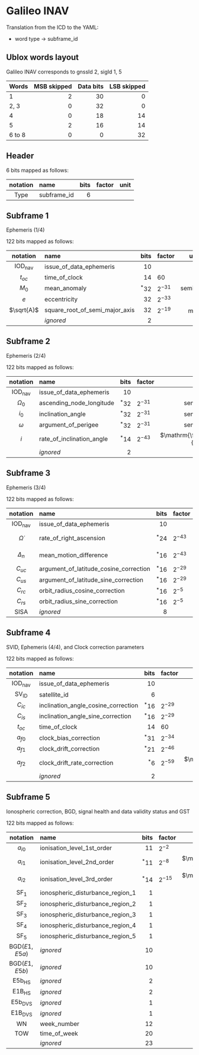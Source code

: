 # Galileo INAV

Translation from the ICD to the YAML:
- word type -> subframe_id

## Ublox words layout

Galileo INAV corresponds to gnssId 2, sigId 1, 5

Words|MSB skipped|Data bits|LSB skipped
:-|-:|-:|-:
1|2|30|0
2, 3|0|32|0
4|0|18|14
5|2|16|14
6 to 8|0|0|32

## Header

6 bits mapped as follows:

|notation|name|bits|factor|unit|
|:------:|:---|---:|:-----|:--:|
|$\text{Type}$|subframe_id|6|||

## Subframe 1

Ephemeris (1/4)

122 bits mapped as follows:

|notation|name|bits|factor|unit|
|:------:|:---|---:|:-----|:--:|
|$\text{IOD}_{\text{nav}}$|issue_of_data_ephemeris|10|||
|$t_{oc}$|time_of_clock|14|60|$\mathrm{s}$|
|$M_0$|mean_anomaly|$^*32$|$2^{-31}$|$\mathrm{semicircle}$|
|$e$|eccentricity|32|$2^{-33}$||
|$\sqrt{A}$|square_root_of_semi_major_axis|32|$2^{-19}$|$\mathrm{m^{1/2}}$|
||_ignored_|2|||

## Subframe 2

Ephemeris (2/4)

122 bits mapped as follows:

|notation|name|bits|factor|unit|
|:------:|:---|---:|:-----|:--:|
|$\text{IOD}_{\text{nav}}$|issue_of_data_ephemeris|10|||
|$\Omega_0$|ascending_node_longitude|$^*32$|$2^{-31}$|$\mathrm{semicircle}$|
|$i_0$|inclination_angle|$^*32$|$2^{-31}$|$\mathrm{semicircle}$|
|$\omega$|argument_of_perigee|$^*32$|$2^{-31}$|$\mathrm{semicircle}$|
|$\dot{i}$|rate_of_inclination_angle|$^*14$|$2^{-43}$|$\mathrm{\frac{semicircle}{s}}$|
||_ignored_|2|||

## Subframe 3

Ephemeris (3/4)

122 bits mapped as follows:

|notation|name|bits|factor|unit|
|:------:|:---|---:|:-----|:--:|
|$\text{IOD}_{\text{nav}}$|issue_of_data_ephemeris|10|||
|$\dot{\Omega}$|rate_of_right_ascension|$^*24$|$2^{-43}$|$\mathrm{\frac{semicircle}{s}}$|
|$\Delta_n$|mean_motion_difference|$^*16$|$2^{-43}$|$\mathrm{\frac{semicircle}{s}}$|
|$C_{uc}$|argument_of_latitude_cosine_correction|$^*16$|$2^{-29}$|$\mathrm{rad}$|
|$C_{us}$|argument_of_latitude_sine_correction|$^*16$|$2^{-29}$|$\mathrm{rad}$|
|$C_{rc}$|orbit_radius_cosine_correction|$^*16$|$2^{-5}$|$\mathrm{m}$|
|$C_{rs}$|orbit_radius_sine_correction|$^*16$|$2^{-5}$|$\mathrm{m}$|
|$\text{SISA}$|_ignored_|8|||

## Subframe 4

SVID, Ephemeris (4/4), and Clock correction parameters

122 bits mapped as follows:

|notation|name|bits|factor|unit|
|:------:|:---|---:|:-----|:--:|
|$\text{IOD}_{\text{nav}}$|issue_of_data_ephemeris|10|||
|$\text{SV}_{\text{ID}}$|satellite_id|6|||
|$C_{ic}$|inclination_angle_cosine_correction|$^*16$|$2^{-29}$|$\mathrm{rad}$|
|$C_{is}$|inclination_angle_sine_correction|$^*16$|$2^{-29}$|$\mathrm{rad}$|
|$t_{oc}$|time_of_clock|14|60|$\mathrm{s}$|
|$a_{f0}$|clock_bias_correction|$^*31$|$2^{-34}$|$\mathrm{s}$|
|$a_{f1}$|clock_drift_correction|$^*21$|$2^{-46}$|$\mathrm{}$|
|$a_{f2}$|clock_drift_rate_correction|$^*6$|$2^{-59}$|$\mathrm{\frac{1}{s}}$|
||_ignored_|2|||

## Subframe 5

Ionospheric correction, BGD, signal health and data validity status and GST

122 bits mapped as follows:

|notation|name|bits|factor|unit|
|:------:|:---|---:|:-----|:--:|
|$a_{i0}$|ionisation_level_1st_order|11|$2^{-2}$|$\mathrm{sfu}$|
|$a_{i1}$|ionisation_level_2nd_order|$^*11$|$2^{-8}$|$\mathrm{\frac{sfu}{{}^{\circ}}}$|
|$a_{i2}$|ionisation_level_3rd_order|$^*14$|$2^{-15}$|$\mathrm{\frac{sfu}{deg^{2}}}$|
|$\text{SF}_1$|ionospheric_disturbance_region_1|1|||
|$\text{SF}_2$|ionospheric_disturbance_region_2|1|||
|$\text{SF}_3$|ionospheric_disturbance_region_3|1|||
|$\text{SF}_4$|ionospheric_disturbance_region_4|1|||
|$\text{SF}_5$|ionospheric_disturbance_region_5|1|||
|$\text{BGD}(E1, E5a)$|_ignored_|10|||
|$\text{BGD}(E1, E5b)$|_ignored_|10|||
|$\text{E5b}_\text{HS}$|_ignored_|2|||
|$\text{E1B}_\text{HS}$|_ignored_|2|||
|$\text{E5b}_\text{DVS}$|_ignored_|1|||
|$\text{E1B}_\text{DVS}$|_ignored_|1|||
|$\text{WN}$|week_number|12|||
|$\text{TOW}$|time_of_week|20|||
||_ignored_|23|||
